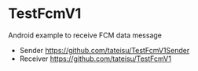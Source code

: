 # TestFcmV1
Android example to receive FCM data message 

- Sender https://github.com/tateisu/TestFcmV1Sender
- Receiver https://github.com/tateisu/TestFcmV1
